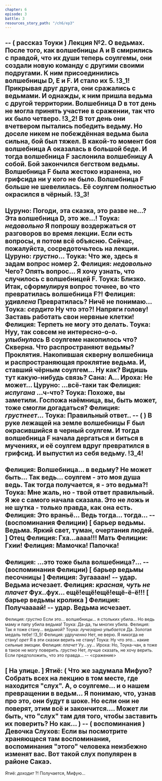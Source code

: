 ```yaml
---
chapter: 6
episode: 3
battle: 3
resources_story_path: "/ch6/ep3"
---
```

-- ( рассказ Тоуки )
Лекция №2. О ведьмах.
После того, как волшебницы А и В смирились с правдой, что их души теперь соулгемы, они создали новую команду с другими своими подругами.
К ним присоединились волшебницы D, Е и F. И стало их 5.
!3_1!
Прикрывая друг друга, они сражались с ведьмами.
И однажды, к ним пришла ведьма с другой территории.
Волшебница D в тот день не могла принять участие в сражении, так что их было четверо.
!3_2!
В тот день они вчетвером пытались победить ведьму. Но доселе никем не побеждённая ведьма была сильна, бой был тяжел.
В какой-то момент боя волшебница А оказалась в большой беде. И тогда волшебница F заслонила волшебницу А собой.
Бой закончился бегством ведьмы. Волшебница F была жестоко изранена, но грифсида ни у кого не было.
Волшебница F больше не шевелилась. Её соулгем полностью окрасился в чёрный.
!3_3!
--
Цуруно: Погоди, эта сказка, это разве не...? Эта волшебница D, это же...!
Тоука: *недовольно* Я попрошу воздержаться от разговоров во время лекции. Если есть вопросы, я потом всё объясню. Сейчас, пожалуйста, сосредоточьтесь на лекции.
Цуруно: *грустно*...
Тоука: Что же, здесь я задам вопрос номер 2.
Фелиция: *недовольно* Чего? Опять вопрос... Я хочу узнать, что случилось с волшебницей F.
Тоука: Близко. Итак, сформулируя вопрос точнее, во что превратилась волшебница F?!
Фелиция: *удивлена* Превратилась? Ничё не понимаю...
Тоука: *сердито* Ну что это?! Напряги голову! Заставь работать свои нервные клетки!
Фелиция: Терпеть не могу это делать.
Тоука: Нуу, так совсем не интересно-о-о. *улыбнулась* В соулгеме накопилось что? Скверна. Что распространяют ведьмы? Проклятия. Накопившая скверну волшебница и распространяющая проклятие ведьма. И, ставший чёрным соулгем... Ну как? Видишь тут какую-нибудь связь?
Сана: А...
Ироха: Не может...
Цуруно: ...всё-таки так
Фелиция: *испугана* ...ч-что?
Тоука: Похоже, вы заметили. Госпожа наёмница, вы, быть может, тоже смогли догадаться?
Фелиция: *грустнеет*...
Тоука: Правильный ответ..
-- (  )
В руке лежащей на земле волшебницы F был окрасившийся в черный соулгем. И тогда волшебница F начала дергаться и биться в мучениях, и её соулгем вдруг превратился в грифсид. И выпустил из себя ведьму.
!3_4!
--
Фелиция: Волшебница... в ведьму? Не может быть... Так ведь... соулгем - это моя душа ведь. Так тогда получается, я - это ведьма?!
Тоука: Мне жаль, но - твой ответ правильный. Я же с самого начала сказала. Это не ложь и не шутка - только правда, как она есть.
Фелиция: Это враньё... Ведь тогда... тогда...
-- (воспоминания Фелиции)
[ барьер ведьмы. Ведьма. Яркий свет, туман, очертания людей. ]
Отец Фелиция: Гха...аааа!!!
Мать Фелиции: Гхии!
Фелиция: Мамочка! Папочка!
--
Фелиция: ...это тоже была волшебница?...
-- (воспоминания Фелиции)
[ барьер ведьмы песочницы ]
Фелиция: Зугаааан!
-- удар. Ведьма исчезает.
Фелиция: *красная, чуть не плачет* Фух..фух... ещё!ещё!ещё!ещё-ё-ё!!!
[ барьер ведьмы кролика ]
Фелиция: Получаааай!
-- удар. Ведьма исчезает.
--
Фелиция: *грустно* Если это... волшебницы... я стольких убила... Но ведь маму и папу убила ведьма!
Тоука: Да-да, ты многих убила.
Фелиция: Так я тоже стану... ведьмой?
Тоука: *лучезарно улыбается* Да. Золотая медаль тебе!
!3_5!
Фелиция: *удрученно* Нет, не верю. Я никогда не стану! *орет* Я в эти сказки верить не стану!
Тоука: Ну что это... какие сильные эмоции.
Фелиция: *плачет* Уу...уу...
Ироха: Но, Тоука-чан, в тоже в такое не могу поверить. *грустно* Нет, лучше сказать, не хочу верить. Если предположить, что это правда...
-- <сражение>

[ На улице. ]
Ятиё: ( Что же задумала Мифую? Собрать всех на лекцию в том месте, где находится "слух". А, о соулгеме... и о нашем превращении в ведьм... Я понимаю, что, узнав про это, они будут в шоке. Но если они не поверят, этим всё и закончится....  Может ли быть, что "слух" там для того, чтобы заставить их поверить? Но как... )
-- ( воспоминания )
Девочка Слухов: Если вы посмотрите храняющеся там воспоминания, воспоминания "этого" человека неизбежно изменят вас. Вот такой слух популярен в районе Сакаэ.
--
Ятиё: *доходит* ?! Получается, Мифую...

